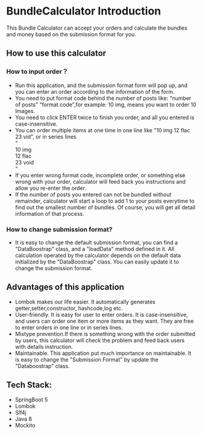 # BundleCalculator Introduction

This Bundle Calculator can accept your orders and calculate the bundles and money based on the submission format for you.

## How to use this calculator

### How to input order？

* Run this application, and the submission format form will pop up, and you can enter an order according to the information of the form.
* You need to put format code behind the number of posts like: "number of posts"  "format code",for example: 10  img, means you want to order 10 Images.
* You need to click ENTER twice to finish you order, and all you entered is case-insensitive.
* You can order multiple items at one time in one line like "10 img 12 flac 23 vid", or in series lines
  <br>"<br>
  10 img <br>
  12 flac <br>
  23 void <br>
  "
* If you enter wrong format code, incomplete order, or something else wrong with your order, calculator will feed back you instructions and allow you re-enter the order.
* If the number of posts you entered can not be bundled without remainder, calculator will start a loop to add 1 to your posts everytime to find out the smallest number of bundles. Of course, you will get all detail information of that process.
### How to change submission format?

* It is easy to change the default submission format, you can find a "DataBoostrap" class, and a "loadData" method defined in it. All calculation operated by the calculator depends on the default data initialized by the "DataBoostrap" class. You can easily update it to change the submission format.

## Advantages of this application

* Lombok makes our life easier. It automatically generates getter,setter,constructor, hashcode,log etc.
* User-friendly. It is easy for user to enter orders. It is case-insensitive, and users can order one item or more items as they want. They are free to enter orders in one line or in series lines.
* Mistype prevention.If there is something wrong with the order submitted by users, this calculator will check the problem and feed back users with details instruction.
* Maintainable. This application put much importance on maintainable. It is easy to change the "Submission Format" by update the "Databoostrap" class.

## Tech Stack:

* SpringBoot 5
* Lombok
* Slf4j
* Java 8
* Mockito
